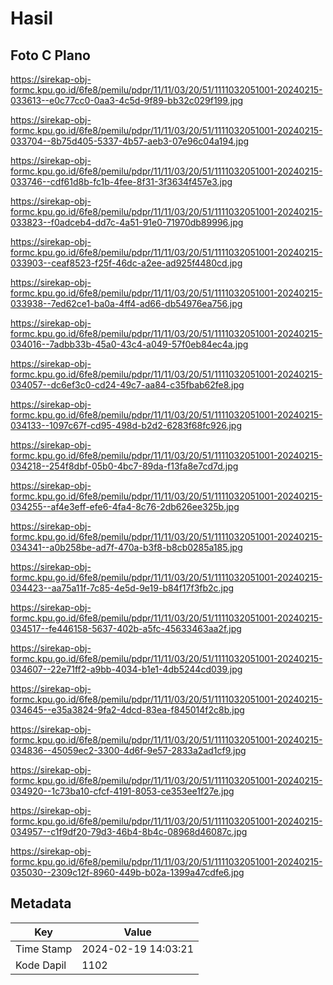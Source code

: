 # Hasil

## Foto C Plano

https://sirekap-obj-formc.kpu.go.id/6fe8/pemilu/pdpr/11/11/03/20/51/1111032051001-20240215-033613--e0c77cc0-0aa3-4c5d-9f89-bb32c029f199.jpg

https://sirekap-obj-formc.kpu.go.id/6fe8/pemilu/pdpr/11/11/03/20/51/1111032051001-20240215-033704--8b75d405-5337-4b57-aeb3-07e96c04a194.jpg

https://sirekap-obj-formc.kpu.go.id/6fe8/pemilu/pdpr/11/11/03/20/51/1111032051001-20240215-033746--cdf61d8b-fc1b-4fee-8f31-3f3634f457e3.jpg

https://sirekap-obj-formc.kpu.go.id/6fe8/pemilu/pdpr/11/11/03/20/51/1111032051001-20240215-033823--f0adceb4-dd7c-4a51-91e0-71970db89996.jpg

https://sirekap-obj-formc.kpu.go.id/6fe8/pemilu/pdpr/11/11/03/20/51/1111032051001-20240215-033903--ceaf8523-f25f-46dc-a2ee-ad925f4480cd.jpg

https://sirekap-obj-formc.kpu.go.id/6fe8/pemilu/pdpr/11/11/03/20/51/1111032051001-20240215-033938--7ed62ce1-ba0a-4ff4-ad66-db54976ea756.jpg

https://sirekap-obj-formc.kpu.go.id/6fe8/pemilu/pdpr/11/11/03/20/51/1111032051001-20240215-034016--7adbb33b-45a0-43c4-a049-57f0eb84ec4a.jpg

https://sirekap-obj-formc.kpu.go.id/6fe8/pemilu/pdpr/11/11/03/20/51/1111032051001-20240215-034057--dc6ef3c0-cd24-49c7-aa84-c35fbab62fe8.jpg

https://sirekap-obj-formc.kpu.go.id/6fe8/pemilu/pdpr/11/11/03/20/51/1111032051001-20240215-034133--1097c67f-cd95-498d-b2d2-6283f68fc926.jpg

https://sirekap-obj-formc.kpu.go.id/6fe8/pemilu/pdpr/11/11/03/20/51/1111032051001-20240215-034218--254f8dbf-05b0-4bc7-89da-f13fa8e7cd7d.jpg

https://sirekap-obj-formc.kpu.go.id/6fe8/pemilu/pdpr/11/11/03/20/51/1111032051001-20240215-034255--af4e3eff-efe6-4fa4-8c76-2db626ee325b.jpg

https://sirekap-obj-formc.kpu.go.id/6fe8/pemilu/pdpr/11/11/03/20/51/1111032051001-20240215-034341--a0b258be-ad7f-470a-b3f8-b8cb0285a185.jpg

https://sirekap-obj-formc.kpu.go.id/6fe8/pemilu/pdpr/11/11/03/20/51/1111032051001-20240215-034423--aa75a11f-7c85-4e5d-9e19-b84f17f3fb2c.jpg

https://sirekap-obj-formc.kpu.go.id/6fe8/pemilu/pdpr/11/11/03/20/51/1111032051001-20240215-034517--fe446158-5637-402b-a5fc-45633463aa2f.jpg

https://sirekap-obj-formc.kpu.go.id/6fe8/pemilu/pdpr/11/11/03/20/51/1111032051001-20240215-034607--22e71ff2-a9bb-4034-b1e1-4db5244cd039.jpg

https://sirekap-obj-formc.kpu.go.id/6fe8/pemilu/pdpr/11/11/03/20/51/1111032051001-20240215-034645--e35a3824-9fa2-4dcd-83ea-f845014f2c8b.jpg

https://sirekap-obj-formc.kpu.go.id/6fe8/pemilu/pdpr/11/11/03/20/51/1111032051001-20240215-034836--45059ec2-3300-4d6f-9e57-2833a2ad1cf9.jpg

https://sirekap-obj-formc.kpu.go.id/6fe8/pemilu/pdpr/11/11/03/20/51/1111032051001-20240215-034920--1c73ba10-cfcf-4191-8053-ce353ee1f27e.jpg

https://sirekap-obj-formc.kpu.go.id/6fe8/pemilu/pdpr/11/11/03/20/51/1111032051001-20240215-034957--c1f9df20-79d3-46b4-8b4c-08968d46087c.jpg

https://sirekap-obj-formc.kpu.go.id/6fe8/pemilu/pdpr/11/11/03/20/51/1111032051001-20240215-035030--2309c12f-8960-449b-b02a-1399a47cdfe6.jpg


## Metadata

| Key        | Value               |
| ---------- | ------------------- |
| Time Stamp | 2024-02-19 14:03:21 |
| Kode Dapil | 1102                |



